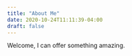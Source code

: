 ```yaml
---
title: "About Me"
date: 2020-10-24T11:11:39-04:00
draft: false
---
```


Welcome, I can offer something amazing.

